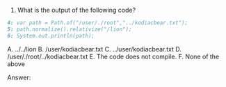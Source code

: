 1. What is the output of the following  code?

```markdown
4: var path = Path.of("/user/./root","../kodiacbear.txt");
5: path.normalize().relativize("/lion");
6: System.out.println(path);
```

A. ../../lion
B. /user/kodiacbear.txt
C. ../user/kodiacbear.txt
D. /user/./root/../kodiacbear.txt
E. The code does not compile.
F. None of the above

Answer: 